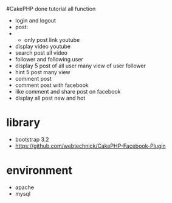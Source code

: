 #CakePHP done tutorial
all function
* login and logout
* post:
* * only post link youtube
* display video youtube
* search post all video
* follower and following user
* display 5 post of all user many view of user follower
* hint 5 post many view
* comment post
* comment post with facebook
* like comment and share post on facebook
* display all post new and hot
# library
* bootstrap 3.2
* https://github.com/webtechnick/CakePHP-Facebook-Plugin
# environment
* apache
* mysql
